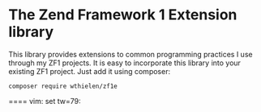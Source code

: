 # The Zend Framework 1 Extension library

This library provides extensions to common programming practices I use through
my ZF1 projects. It is easy to incorporate this library into your existing ZF1
project. Just add it using composer:

    composer require wthielen/zf1e

====
vim: set tw=79:
